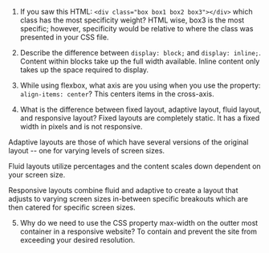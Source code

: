 1. If you saw this HTML: ```<div class="box box1 box2 box3"></div>``` which class has the most specificity weight?
HTML wise, box3 is the most specific; however, specificity would be relative to where the class was presented in your CSS file.


2. Describe the difference between ```display: block;``` and ```display: inline;```.
Content within blocks take up the full width available. Inline content only takes up the space required to display. 

3. While using flexbox, what axis are you using when you use the property: ```align-items: center```?
This centers items in the cross-axis.


4. What is the difference between fixed layout, adaptive layout, fluid layout, and responsive layout?
Fixed layouts are completely static. It has a fixed width in pixels and is not responsive.

Adaptive layouts are those of which have several versions of the original layout -- one for varying levels of screen sizes.

Fluid layouts utilize percentages and the content scales down dependent on your screen size.

Responsive layouts combine fluid and adaptive to create a layout that adjusts to varying screen sizes in-between specific breakouts which are then catered for specific screen sizes.

5. Why do we need to use the CSS property max-width on the outter most container in a responsive website?
To contain and prevent the site from exceeding your desired resolution. 